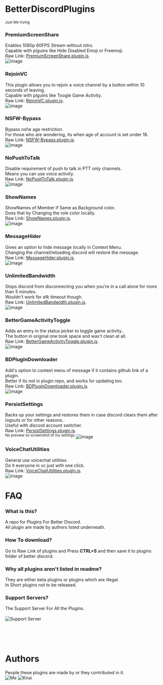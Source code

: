 # BetterDiscordPlugins
<sup>Just Me trying</sup>
### PremiumScreenShare
Enables 1080p 60FPS Stream without nitro.
<br>
Capable with plguins like Hide Disabled Emoji or Freemoji.
<br>
Raw Link:
[PremiumScreenShare.plugin.js](https://raw.githubusercontent.com/Tharki-God/BetterDiscordPlugins/master/PremiumScreenShare.plugin.js).
<br>
![image](https://user-images.githubusercontent.com/73281112/169863796-0b183624-a54c-4eac-820b-726ccad78ccb.png)
<br>
### RejoinVC
This plugin allows you to rejoin a voice channel by a button within 10 seconds of leaving.
<br>
Capable with plguins like Toogle Game Activity.
<br>
Raw Link:
[RejoinVC.plugin.js](https://raw.githubusercontent.com/Tharki-God/BetterDiscordPlugins/master/RejoinVC.plugin.js).
<br>
![image](https://user-images.githubusercontent.com/73281112/169864734-85d0eae5-3a02-43d2-beba-02aed1caf3d5.png)
<br>
### NSFW-Bypass
Bypass nsfw age restriction.
<br>
For those who are wondering, its when age of account is set under 18.
<br>
Raw Link:
[NSFW-Bypass.plugin.js](https://raw.githubusercontent.com/Tharki-God/BetterDiscordPlugins/master/NSFW-Bypass.plugin.js).
<br>
![image](https://user-images.githubusercontent.com/73281112/169865493-ab796986-e321-49d3-aec2-b99cf1ff7ea6.png)
<br>
### NoPushToTalk
Disable requirement of push to talk in PTT only channels.
<br>
Means you can use voice activity.
<br>
Raw Link:
[NoPushToTalk.plugin.js](https://raw.githubusercontent.com/Tharki-God/BetterDiscordPlugins/master/NoPushToTalk.plugin.js).
<br>
![image](https://user-images.githubusercontent.com/73281112/169914106-5b48b423-d36d-4d8e-8dbf-6cd54a4bf1f4.png)
<br>
### ShowNames
ShowNames of Member if Same as Background color.
<br>
Does that by Changing the role color locally.
<br>
Raw Link:
[ShowNames.plugin.js](https://raw.githubusercontent.com/Tharki-God/BetterDiscordPlugins/master/ShowNames.plugin.js).
<br>
![image](https://user-images.githubusercontent.com/73281112/169866915-4392a193-9ffc-425c-bd21-75b69f09b159.png)
<br>
### MessageHider
Gives an option to hide message locally in Context Menu.
<br>
Changing the channel/reloading discord will restore the message.
<br>
Raw Link:
[MessageHider.plugin.js](https://raw.githubusercontent.com/Tharki-God/BetterDiscordPlugins/master/MessageHider.plugin.js).
<br>
![image](https://user-images.githubusercontent.com/73281112/169927449-98e5fd41-1f60-4019-a51a-0108dbb81dbe.png)
<br>
### UnlimitedBandwidth
Stops discord from disconnecting you when you're in a call alone for more than 5 minutes.
<br>
Wouldn't work for afk timeout though.
<br>
Raw Link:
[UnlimitedBandwidth.plugin.js](https://raw.githubusercontent.com/Tharki-God/BetterDiscordPlugins/master/UnlimitedBandwidth.plugin.js).
<br>
![image](https://user-images.githubusercontent.com/73281112/169928263-6b044144-a9d3-4bbe-8912-b0ce649d368a.png)
<br>
### BetterGameActivityToggle
Adds an entry in the status picker to toggle game activity..
<br>
The button in original one took space and was't clean at all.
<br>
Raw Link:
[BetterGameActivityToggle.plugin.js](https://raw.githubusercontent.com/Tharki-God/BetterDiscordPlugins/master/BetterGameActivityToggle.plugin.js).
<br>
![image](https://user-images.githubusercontent.com/73281112/170150178-c6c82506-e3e5-46da-82c2-ffd574320c1d.png)
<br>
### BDPluginDownloader
Add's option to context menu of message if it contains github link of a plugin. 
<br>
Better if its not in plugin repo, and works for updating too.
<br>
Raw Link:
[BDPluginDownloader.plugin.js](https://raw.githubusercontent.com/Tharki-God/BetterDiscordPlugins/master/BDPluginDownloader.plugin.js).
<br>
![image](https://user-images.githubusercontent.com/73281112/170315629-92e32184-ae70-4c54-ae5b-71a5569fcc59.png)
<br>
### PersistSettings
Backs up your settings and restores them in case discord clears them after logouts or for other reasons.. 
<br>
Useful with discord account switcher.
<br>
Raw Link:
[PersistSettings.plugin.js](https://raw.githubusercontent.com/Tharki-God/BetterDiscordPlugins/master/PersistSettings.plugin.js).
<br>
<sup>No preview so screenshot of my settings</sup>
![image](https://user-images.githubusercontent.com/73281112/170521744-581e0556-32af-461d-a9a5-cc3f4ce8da1d.png)
<br>
### VoiceChatUtilities
General use voicechat utilities. 
<br>
Do it everyone in vc just with one click.
<br>
Raw Link:
[VoiceChatUtilities.plugin.js](https://raw.githubusercontent.com/Tharki-God/BetterDiscordPlugins/master/VoiceChatUtilities.plugin.js).
<br>
![image](https://user-images.githubusercontent.com/73281112/170846426-66046371-b8fa-4f0a-bbaf-78494b5ce226.png)
<br>

# FAQ

### What is this?
A repo for Plugins For Better Discord.
<br>
All plugin are made by authors listed underneath.
### How To download?
Go to Raw Link of plugins and Press <b>CTRL+S</b> and then save it to plugins folder of better discord.

### Why all plugins aren't listed in readme?
They are either beta plugins or plugins which are illegal.
<br>
In Short plugins not to be released.

### Support Servers?
The Support Server For All the Plugins.
<br>
<br>
![Support Server](https://discordapp.com/api/guilds/919649417005506600/widget.png?style=banner3)


 <br><br><br>  

# Authors
People these plugins are made by or they contributed in it.
<br>
![Me](https://discord-readme-badge.vercel.app/api?id=887483349369765930)
![Kirai](https://discord-readme-badge.vercel.app/api?id=872383230328832031)
